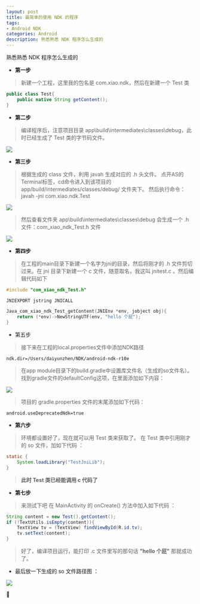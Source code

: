 ```yaml
---
layout: post
title: 最简单的使用 NDK 的程序
tags:
- Android NDK
categories: Android
description: 熟悉熟悉 NDK 程序怎么生成的
---
```



熟悉熟悉 NDK 程序怎么生成的


- **第一步**
> 新建一个工程，这里我的包名是  com.xiao.ndk，然后在新建一个 Test 类

```java
public class Test{
    public native String getContent();
}
```

- **第二步**
> 编译程序后，注意项目目录 app\build\intermediates\classes\debug，此时已经生成了 Test 类的字节码文件。

![](http://img.blog.csdn.net/20160909105545929)


- **第三步**
> 根据生成的 class 文件，利用 javah 生成对应的 .h 头文件。
> 点开AS的Terminal标签，cd命令进入到该项目的app/build/intermediates/classes/debug/ 文件夹下。
> 然后执行命令：javah -jni com.xiao.ndk.Test

![](http://img.blog.csdn.net/20160909112013456)

> 然后查看文件夹 app\build\intermediates\classes\debug 会生成一个 .h 文件：com_xiao_ndk_Test.h 文件

![](http://img.blog.csdn.net/20160909112255394)


- **第四步**
> 在工程的main目录下新建一个名字为jni的目录，然后将刚才的 .h 文件剪切过来。在 jni 目录下新建一个 c 文件，随意取名，我这叫 jnitest.c 。然后编辑代码如下

``` c
#include "com_xiao_ndk_Test.h"

JNIEXPORT jstring JNICALL

Java_com_xiao_ndk_Test_getContent(JNIEnv *env, jobject obj){
    return (*env)->NewStringUTF(env, "hello 个屁");
}
```

- 第五步
> 接下来在工程的local.properties文件中添加NDK路径

```
ndk.dir=/Users/daiyunzhen/NDK/android-ndk-r10e
```
> 在app module目录下的build.gradle中设置库文件名（生成的so文件名）。找到gradle文件的defaultConfig这项，在里面添加如下内容：

![](http://img.blog.csdn.net/20160909114221636)


>项目的 gradle.properties 文件的末尾添加如下代码：

```
android.useDeprecatedNdk=true
```

- **第六步**
> 环境都设置好了，现在就可以用 Test 类来获取了。
> 在 Test 类中引用刚才的 so 文件，加如下代码 ：

``` java
static {
    System.loadLibrary("TestJniLib");
}
```

> **此时 Test 类已经能调用 c 代码了**

- **第七步**
> 来测试下吧
> 在 MainActivity 的 onCreate() 方法中加入如下代码 ：

``` java
String content = new Test().getContent();
if (!TextUtils.isEmpty(content)){
    TextView tv = (TextView) findViewById(R.id.tv);
    tv.setText(content);
}
```

> 好了，编译项目运行，能打印 .c 文件里写的那句话 **"hello 个屁"** 那就成功了。

- 最后放一下生成的 so 文件路径图 ：

![](http://img.blog.csdn.net/20160909115856455)




















